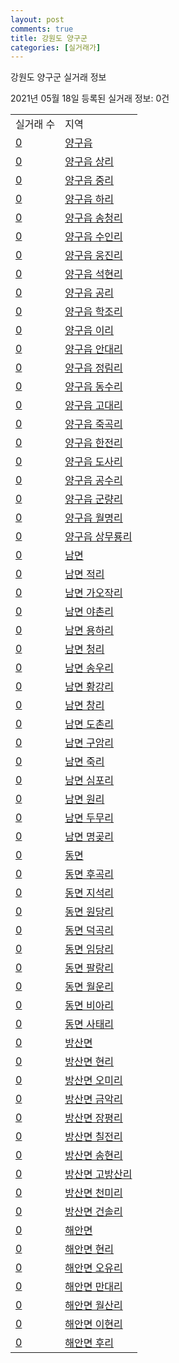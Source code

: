 ```yaml
---
layout: post
comments: true
title: 강원도 양구군
categories: [실거래가]
---
```


강원도 양구군 실거래 정보

2021년 05월 18일 등록된 실거래 정보: 0건


<table>
  <tr>
    <td>실거래 수</td>
    <td>지역</td>
  </tr>

  
  <tr>
    <td><a href="4280025000.html">0</a></td>
    <td><a href="4280025000.html">양구읍</a></td>
  </tr>
    

  <tr>
    <td><a href="4280025021.html">0</a></td>
    <td><a href="4280025021.html">양구읍 상리</a></td>
  </tr>
    

  <tr>
    <td><a href="4280025022.html">0</a></td>
    <td><a href="4280025022.html">양구읍 중리</a></td>
  </tr>
    

  <tr>
    <td><a href="4280025023.html">0</a></td>
    <td><a href="4280025023.html">양구읍 하리</a></td>
  </tr>
    

  <tr>
    <td><a href="4280025024.html">0</a></td>
    <td><a href="4280025024.html">양구읍 송청리</a></td>
  </tr>
    

  <tr>
    <td><a href="4280025025.html">0</a></td>
    <td><a href="4280025025.html">양구읍 수인리</a></td>
  </tr>
    

  <tr>
    <td><a href="4280025026.html">0</a></td>
    <td><a href="4280025026.html">양구읍 웅진리</a></td>
  </tr>
    

  <tr>
    <td><a href="4280025027.html">0</a></td>
    <td><a href="4280025027.html">양구읍 석현리</a></td>
  </tr>
    

  <tr>
    <td><a href="4280025028.html">0</a></td>
    <td><a href="4280025028.html">양구읍 공리</a></td>
  </tr>
    

  <tr>
    <td><a href="4280025029.html">0</a></td>
    <td><a href="4280025029.html">양구읍 학조리</a></td>
  </tr>
    

  <tr>
    <td><a href="4280025030.html">0</a></td>
    <td><a href="4280025030.html">양구읍 이리</a></td>
  </tr>
    

  <tr>
    <td><a href="4280025031.html">0</a></td>
    <td><a href="4280025031.html">양구읍 안대리</a></td>
  </tr>
    

  <tr>
    <td><a href="4280025032.html">0</a></td>
    <td><a href="4280025032.html">양구읍 정림리</a></td>
  </tr>
    

  <tr>
    <td><a href="4280025033.html">0</a></td>
    <td><a href="4280025033.html">양구읍 동수리</a></td>
  </tr>
    

  <tr>
    <td><a href="4280025034.html">0</a></td>
    <td><a href="4280025034.html">양구읍 고대리</a></td>
  </tr>
    

  <tr>
    <td><a href="4280025035.html">0</a></td>
    <td><a href="4280025035.html">양구읍 죽곡리</a></td>
  </tr>
    

  <tr>
    <td><a href="4280025036.html">0</a></td>
    <td><a href="4280025036.html">양구읍 한전리</a></td>
  </tr>
    

  <tr>
    <td><a href="4280025037.html">0</a></td>
    <td><a href="4280025037.html">양구읍 도사리</a></td>
  </tr>
    

  <tr>
    <td><a href="4280025038.html">0</a></td>
    <td><a href="4280025038.html">양구읍 공수리</a></td>
  </tr>
    

  <tr>
    <td><a href="4280025039.html">0</a></td>
    <td><a href="4280025039.html">양구읍 군량리</a></td>
  </tr>
    

  <tr>
    <td><a href="4280025040.html">0</a></td>
    <td><a href="4280025040.html">양구읍 월명리</a></td>
  </tr>
    

  <tr>
    <td><a href="4280025041.html">0</a></td>
    <td><a href="4280025041.html">양구읍 상무룡리</a></td>
  </tr>
    

  <tr>
    <td><a href="4280031000.html">0</a></td>
    <td><a href="4280031000.html">남면</a></td>
  </tr>
    

  <tr>
    <td><a href="4280031021.html">0</a></td>
    <td><a href="4280031021.html">남면 적리</a></td>
  </tr>
    

  <tr>
    <td><a href="4280031022.html">0</a></td>
    <td><a href="4280031022.html">남면 가오작리</a></td>
  </tr>
    

  <tr>
    <td><a href="4280031023.html">0</a></td>
    <td><a href="4280031023.html">남면 야촌리</a></td>
  </tr>
    

  <tr>
    <td><a href="4280031024.html">0</a></td>
    <td><a href="4280031024.html">남면 용하리</a></td>
  </tr>
    

  <tr>
    <td><a href="4280031025.html">0</a></td>
    <td><a href="4280031025.html">남면 청리</a></td>
  </tr>
    

  <tr>
    <td><a href="4280031026.html">0</a></td>
    <td><a href="4280031026.html">남면 송우리</a></td>
  </tr>
    

  <tr>
    <td><a href="4280031027.html">0</a></td>
    <td><a href="4280031027.html">남면 황강리</a></td>
  </tr>
    

  <tr>
    <td><a href="4280031028.html">0</a></td>
    <td><a href="4280031028.html">남면 창리</a></td>
  </tr>
    

  <tr>
    <td><a href="4280031029.html">0</a></td>
    <td><a href="4280031029.html">남면 도촌리</a></td>
  </tr>
    

  <tr>
    <td><a href="4280031030.html">0</a></td>
    <td><a href="4280031030.html">남면 구암리</a></td>
  </tr>
    

  <tr>
    <td><a href="4280031031.html">0</a></td>
    <td><a href="4280031031.html">남면 죽리</a></td>
  </tr>
    

  <tr>
    <td><a href="4280031032.html">0</a></td>
    <td><a href="4280031032.html">남면 심포리</a></td>
  </tr>
    

  <tr>
    <td><a href="4280031033.html">0</a></td>
    <td><a href="4280031033.html">남면 원리</a></td>
  </tr>
    

  <tr>
    <td><a href="4280031034.html">0</a></td>
    <td><a href="4280031034.html">남면 두무리</a></td>
  </tr>
    

  <tr>
    <td><a href="4280031035.html">0</a></td>
    <td><a href="4280031035.html">남면 명곶리</a></td>
  </tr>
    

  <tr>
    <td><a href="4280032000.html">0</a></td>
    <td><a href="4280032000.html">동면</a></td>
  </tr>
    

  <tr>
    <td><a href="4280032021.html">0</a></td>
    <td><a href="4280032021.html">동면 후곡리</a></td>
  </tr>
    

  <tr>
    <td><a href="4280032022.html">0</a></td>
    <td><a href="4280032022.html">동면 지석리</a></td>
  </tr>
    

  <tr>
    <td><a href="4280032023.html">0</a></td>
    <td><a href="4280032023.html">동면 원당리</a></td>
  </tr>
    

  <tr>
    <td><a href="4280032024.html">0</a></td>
    <td><a href="4280032024.html">동면 덕곡리</a></td>
  </tr>
    

  <tr>
    <td><a href="4280032025.html">0</a></td>
    <td><a href="4280032025.html">동면 임당리</a></td>
  </tr>
    

  <tr>
    <td><a href="4280032026.html">0</a></td>
    <td><a href="4280032026.html">동면 팔랑리</a></td>
  </tr>
    

  <tr>
    <td><a href="4280032027.html">0</a></td>
    <td><a href="4280032027.html">동면 월운리</a></td>
  </tr>
    

  <tr>
    <td><a href="4280032028.html">0</a></td>
    <td><a href="4280032028.html">동면 비아리</a></td>
  </tr>
    

  <tr>
    <td><a href="4280032029.html">0</a></td>
    <td><a href="4280032029.html">동면 사태리</a></td>
  </tr>
    

  <tr>
    <td><a href="4280033000.html">0</a></td>
    <td><a href="4280033000.html">방산면</a></td>
  </tr>
    

  <tr>
    <td><a href="4280033021.html">0</a></td>
    <td><a href="4280033021.html">방산면 현리</a></td>
  </tr>
    

  <tr>
    <td><a href="4280033022.html">0</a></td>
    <td><a href="4280033022.html">방산면 오미리</a></td>
  </tr>
    

  <tr>
    <td><a href="4280033023.html">0</a></td>
    <td><a href="4280033023.html">방산면 금악리</a></td>
  </tr>
    

  <tr>
    <td><a href="4280033024.html">0</a></td>
    <td><a href="4280033024.html">방산면 장평리</a></td>
  </tr>
    

  <tr>
    <td><a href="4280033025.html">0</a></td>
    <td><a href="4280033025.html">방산면 칠전리</a></td>
  </tr>
    

  <tr>
    <td><a href="4280033026.html">0</a></td>
    <td><a href="4280033026.html">방산면 송현리</a></td>
  </tr>
    

  <tr>
    <td><a href="4280033027.html">0</a></td>
    <td><a href="4280033027.html">방산면 고방산리</a></td>
  </tr>
    

  <tr>
    <td><a href="4280033028.html">0</a></td>
    <td><a href="4280033028.html">방산면 천미리</a></td>
  </tr>
    

  <tr>
    <td><a href="4280033029.html">0</a></td>
    <td><a href="4280033029.html">방산면 건솔리</a></td>
  </tr>
    

  <tr>
    <td><a href="4280034000.html">0</a></td>
    <td><a href="4280034000.html">해안면</a></td>
  </tr>
    

  <tr>
    <td><a href="4280034021.html">0</a></td>
    <td><a href="4280034021.html">해안면 현리</a></td>
  </tr>
    

  <tr>
    <td><a href="4280034022.html">0</a></td>
    <td><a href="4280034022.html">해안면 오유리</a></td>
  </tr>
    

  <tr>
    <td><a href="4280034023.html">0</a></td>
    <td><a href="4280034023.html">해안면 만대리</a></td>
  </tr>
    

  <tr>
    <td><a href="4280034024.html">0</a></td>
    <td><a href="4280034024.html">해안면 월산리</a></td>
  </tr>
    

  <tr>
    <td><a href="4280034025.html">0</a></td>
    <td><a href="4280034025.html">해안면 이현리</a></td>
  </tr>
    

  <tr>
    <td><a href="4280034026.html">0</a></td>
    <td><a href="4280034026.html">해안면 후리</a></td>
  </tr>
    


</table>
    